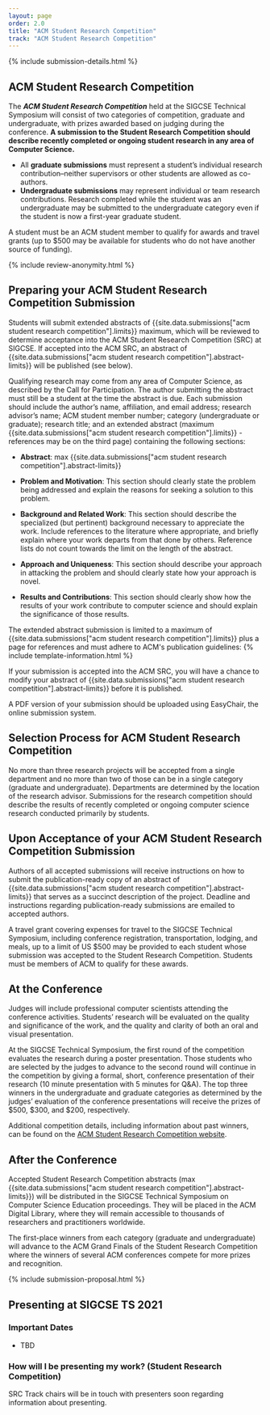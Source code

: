 ```yaml
---
layout: page
order: 2.0
title: "ACM Student Research Competition"
track: "ACM Student Research Competition"
---
```


{% include submission-details.html %}

<!-- {% include covid-guidelines-alert.html %} -->

## ACM Student Research Competition

The ***ACM Student Research Competition*** held at the 
SIGCSE Technical Symposium will consist of two categories of competition, graduate and undergraduate, with prizes awarded based on judging during the conference. **A submission to the Student Research Competition should describe recently completed or ongoing student research in any area of Computer Science.**
* All **graduate submissions** must represent a student’s individual research contribution–neither supervisors or other students are allowed as co-authors.
* **Undergraduate submissions** may represent individual or team research contributions. Research completed while the student was an undergraduate may be submitted to the undergraduate category even if the student is now a first-year graduate student.

A student must be an ACM student member to qualify for awards and travel grants (up to $500 may be available for students who do not have another source of funding).

{% include review-anonymity.html %}

## Preparing your ACM Student Research Competition Submission

Students will submit extended abstracts of {{site.data.submissions["acm student research competition"].limits}} maximum, which will be reviewed to determine acceptance into the ACM Student Research Competition (SRC) at SIGCSE. If accepted into the ACM SRC, an abstract of {{site.data.submissions["acm student research competition"].abstract-limits}} will be published (see below). 

Qualifying research may come from any area of Computer Science, as described by the Call for Participation. The author submitting the abstract must still be a student at the time the abstract is due. Each submission should include the author’s name, affiliation, and email address; research advisor’s name; ACM student member number; category (undergraduate or graduate); research title; and an extended abstract (maximum {{site.data.submissions["acm student research competition"].limits}} - references may be on the third page) containing the following sections:

* **Abstract**: max {{site.data.submissions["acm student research competition"].abstract-limits}}

* **Problem and Motivation**: This section should clearly state the problem being addressed and explain the reasons for seeking a solution to this problem.

* **Background and Related Work**: This section should describe the specialized (but pertinent) background necessary to appreciate the work. Include references to the literature where appropriate, and briefly explain where your work departs from that done by others. Reference lists do not count towards the limit on the length of the abstract.

* **Approach and Uniqueness**: This section should describe your approach in attacking the problem and should clearly state how your approach is novel.

* **Results and Contributions**: This section should clearly show how the results of your work contribute to computer science and should explain the significance of those results.

The extended abstract submission is limited to a maximum of {{site.data.submissions["acm student research competition"].limits}} plus a page for references and must adhere to ACM's publication guidelines:
{% include template-information.html %}

If your submission is accepted into the ACM SRC, you will have a chance to modify your abstract of {{site.data.submissions["acm student research competition"].abstract-limits}} before it is published.

A PDF version of your submission should be uploaded using EasyChair, the online submission system.

## Selection Process for ACM Student Research Competition

No more than three research projects will be accepted from a single department and no more than two of those can be in a single category (graduate and undergraduate). Departments are determined by the location of the research advisor. Submissions for the research competition should describe the results of recently completed or ongoing computer science research conducted primarily by students.

## Upon Acceptance of your ACM Student Research Competition Submission

Authors of all accepted submissions will receive instructions on how to submit the publication-ready copy of an abstract of {{site.data.submissions["acm student research competition"].abstract-limits}} that serves as a succinct description of the project. Deadline and instructions regarding publication-ready submissions are emailed to accepted authors. 

A travel grant covering expenses for travel to the SIGCSE Technical Symposium, including conference registration, transportation, lodging, and meals, up to a limit of US $500 may be provided to each student whose submission was accepted to the Student Research Competition. Students must be members of ACM to qualify for these awards.

## At the Conference

Judges will include professional computer scientists attending the conference activities. Students’ research will be evaluated on the quality and significance of the work, and the quality and clarity of both an oral and visual presentation.

At the SIGCSE Technical Symposium, the first round of the competition evaluates the research during a poster presentation. Those students who are selected by the judges to advance to the second round will continue in the competition by giving a formal, short, conference presentation of their research (10 minute presentation with 5 minutes for Q&A). The top three winners in the undergraduate and graduate categories as determined by the judges’ evaluation of the conference presentations will receive the prizes of $500, $300, and $200, respectively. 

Additional competition details, including information about past winners, can be found on the [ACM Student Research Competition website](https://src.acm.org/).

<!--  TODO: more information once more is known about how the conference will be done???

### Round 1: Poster Presentation

Your poster will be displayed for a 4-hour time period Thursday afternoon. You will be expected to “present” your poster at that time and be available during judging. The space available for your poster will be 4 feet high by 8 feet wide, possibly with a small shelf below. Power sources are not available.

### Round 2: Presentation

Students selected to participate in the Round 2 portion of the ACM SRC will have 15 minutes to present their work during one of the Friday afternoon sessions. Additional details about expectations will be provided prior to the conference.
-->

## After the Conference

Accepted Student Research Competition abstracts (max {{site.data.submissions["acm student research competition"].abstract-limits}}) will be distributed in the SIGCSE Technical Symposium on Computer Science Education proceedings. They will be placed in the ACM Digital Library, where they will remain accessible to thousands of researchers and practitioners worldwide.

The first-place winners from each category (graduate and undergraduate) will advance to the ACM Grand Finals of the Student Research Competition where the winners of several ACM conferences compete for more prizes and recognition. 

{% include submission-proposal.html %}

## Presenting at SIGCSE TS 2021

### Important Dates

* TBD

### How will I be presenting my work? (Student Research Competition)

SRC Track chairs will be in touch with presenters soon regarding information about presenting.